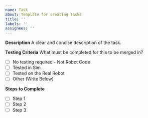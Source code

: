 ```yaml
---
name: Task
about: Template for creating tasks
title: ''
labels: ''
assignees: ''
---
```


**Description**
A clear and concise description of the task.

**Testing Criteria**
What must be completed for this to be merged in?

<!-- Add a "x" into whatever square you want to be checked -->

- [ ] No testing required - Not Robot Code
- [ ] Tested in Sim
- [ ] Tested on the Real Robot
- [ ] Other (Write Below)

**Steps to Complete**
- [ ] Step 1
- [ ] Step 2
- [ ] Step 3
